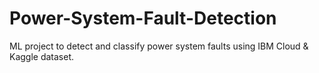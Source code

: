 # Power-System-Fault-Detection
ML project to detect and classify power system faults using IBM Cloud &amp; Kaggle dataset.
